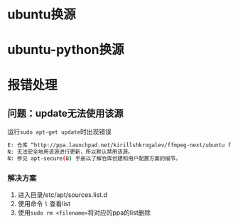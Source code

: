 # ubuntu换源



# ubuntu-python换源



# 报错处理

## 问题：update无法使用该源

运行`sudo apt-get update`时出现错误

```bash
E: 仓库 “http://ppa.launchpad.net/kirillshkrogalev/ffmpeg-next/ubuntu focal Release” 没有 Release 文件。
N: 无法安全地用该源进行更新，所以默认禁用该源。
N: 参见 apt-secure(8) 手册以了解仓库创建和用户配置方面的细节。
```

### 解决方案

1. 进入目录/etc/apt/sources.list.d
2. 使用命令 `l` 查看list
3. 使用`sudo rm <filename>`将对应的ppa的list删除

